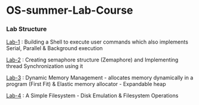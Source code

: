 # OS-summer-Lab-Course

### Lab Structure

[Lab-1](https://github.com/Shiru99/OS-summer-Lab-Course/tree/main/Lab%201) : 
Building a Shell to execute user commands which also implements Serial, Parallel & Background execution

[Lab-2](https://github.com/Shiru99/OS-summer-Lab-Course/tree/main/Lab%202) : 
Creating semaphore structure (Zemaphore) and Implementing thread Synchronization using it

[Lab-3](https://github.com/Shiru99/OS-summer-Lab-Course/tree/main/Lab%203) : 
Dynamic Memory Management -  allocates memory dynamically in a program (First Fit) & Elastic memory allocator - Expandable heap

[Lab-4](https://github.com/Shiru99/OS-summer-Lab-Course/tree/main/Lab%204) : 
A Simple Filesystem - Disk Emulation & Filesystem Operations
